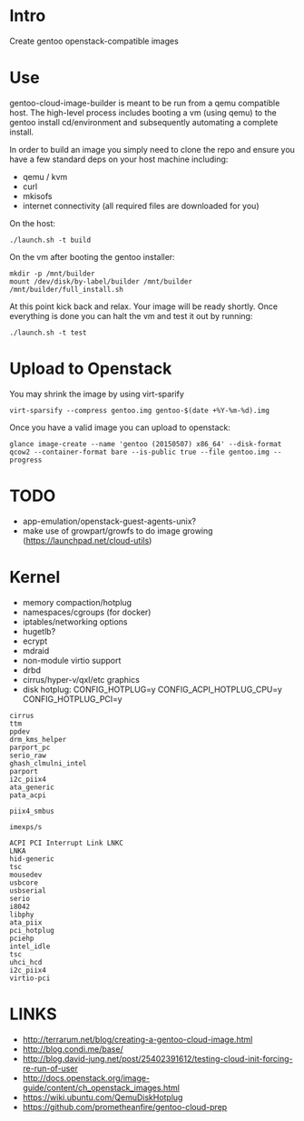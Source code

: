 # Intro
Create gentoo openstack-compatible images

# Use
gentoo-cloud-image-builder is meant to be run from a qemu compatible host.  The high-level process includes booting a vm (using qemu) to the gentoo install cd/environment and subsequently automating a complete install.

In order to build an image you simply need to clone the repo and ensure you have a few standard deps on your host machine including:

 * qemu / kvm
 * curl
 * mkisofs
 * internet connectivity (all required files are downloaded for you)

On the host:

```./launch.sh -t build```

On the vm after booting the gentoo installer:

```
mkdir -p /mnt/builder
mount /dev/disk/by-label/builder /mnt/builder
/mnt/builder/full_install.sh
```

At this point kick back and relax.  Your image will be ready shortly.  Once everything is done you can halt the vm and test it out by running:

```./launch.sh -t test```

# Upload to Openstack
You may shrink the image by using virt-sparify

```virt-sparsify --compress gentoo.img gentoo-$(date +%Y-%m-%d).img```

Once you have a valid image you can upload to openstack:

```glance image-create --name 'gentoo (20150507) x86_64' --disk-format qcow2 --container-format bare --is-public true --file gentoo.img --progress```

# TODO
 * app-emulation/openstack-guest-agents-unix?
 * make use of growpart/growfs to do image growing (https://launchpad.net/cloud-utils)

# Kernel
 * memory compaction/hotplug
 * namespaces/cgroups (for docker)
 * iptables/networking options
 * hugetlb?
 * ecrypt
 * mdraid
 * non-module virtio support
 * drbd
 * cirrus/hyper-v/qxl/etc graphics
 * disk hotplug: CONFIG_HOTPLUG=y CONFIG_ACPI_HOTPLUG_CPU=y CONFIG_HOTPLUG_PCI=y

```
cirrus
ttm
ppdev
drm_kms_helper
parport_pc
serio_raw
ghash_clmulni_intel
parport
i2c_piix4
ata_generic
pata_acpi

piix4_smbus

imexps/s

ACPI PCI Interrupt Link LNKC
LNKA
hid-generic
tsc
mousedev
usbcore
usbserial
serio
i8042
libphy
ata_piix
pci_hotplug
pciehp
intel_idle
tsc
uhci_hcd
i2c_piix4
virtio-pci
```
# LINKS
 * http://terrarum.net/blog/creating-a-gentoo-cloud-image.html
 * http://blog.condi.me/base/
 * http://blog.david-jung.net/post/25402391612/testing-cloud-init-forcing-re-run-of-user
 * http://docs.openstack.org/image-guide/content/ch_openstack_images.html
 * https://wiki.ubuntu.com/QemuDiskHotplug
 * https://github.com/prometheanfire/gentoo-cloud-prep
